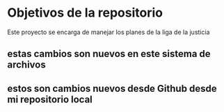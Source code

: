 # Objetivos de la repositorio

Este proyecto se encarga de manejar los planes de la liga de la justicia

## estas cambios son nuevos en este sistema de archivos

## estos son cambios nuevos desde Github desde mi repositorio local

